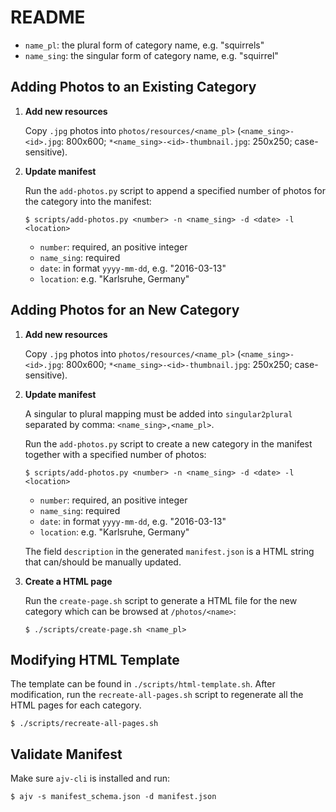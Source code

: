 # README


* `name_pl`: the plural form of category name, e.g. "squirrels"
* `name_sing`: the singular form of category name, e.g. "squirrel"

## Adding Photos to an Existing Category

1. **Add new resources**

    Copy `.jpg` photos into `photos/resources/<name_pl>` (`<name_sing>-<id>.jpg`: 800x600; `*<name_sing>-<id>-thumbnail.jpg`: 250x250; case-sensitive).

2. **Update manifest**

    Run the `add-photos.py` script to append a specified number of photos for the category into the manifest:

    ```console
    $ scripts/add-photos.py <number> -n <name_sing> -d <date> -l <location>
    ```

    * `number`: required, an positive integer
    * `name_sing`: required
    * `date`: in format `yyyy-mm-dd`, e.g. "2016-03-13"
    * `location`: e.g. "Karlsruhe, Germany"

## Adding Photos for an New Category

1. **Add new resources**

    Copy `.jpg` photos into `photos/resources/<name_pl>` (`<name_sing>-<id>.jpg`: 800x600; `*<name_sing>-<id>-thumbnail.jpg`: 250x250; case-sensitive).

2. **Update manifest**

    A singular to plural mapping must be added into `singular2plural` separated by comma: `<name_sing>,<name_pl>`.

    Run the `add-photos.py` script to create a new category in the manifest together with a specified number of photos:

    ```console
    $ scripts/add-photos.py <number> -n <name_sing> -d <date> -l <location>
    ```

    * `number`: required, an positive integer
    * `name_sing`: required
    * `date`: in format `yyyy-mm-dd`, e.g. "2016-03-13"
    * `location`: e.g. "Karlsruhe, Germany"

    The field `description` in the generated `manifest.json` is a HTML string that can/should be manually updated.

3. **Create a HTML page**

    Run the `create-page.sh` script to generate a HTML file for the new category which can be browsed at `/photos/<name>`:

    ```console
    $ ./scripts/create-page.sh <name_pl>
    ```

## Modifying HTML Template

The template can be found in `./scripts/html-template.sh`. After modification, run the `recreate-all-pages.sh` script to regenerate all the HTML pages for each category.

```console
$ ./scripts/recreate-all-pages.sh
```

## Validate Manifest

Make sure `ajv-cli` is installed and run:

```console
$ ajv -s manifest_schema.json -d manifest.json
```
